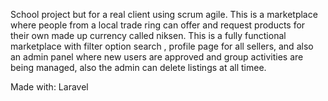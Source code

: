 School project but for a real client using scrum agile. 
This is a marketplace where people from a local trade ring can offer and request products for their own made up currency called niksen.
This is a fully functional marketplace with filter option search , profile page for all sellers, and also an admin panel where new users are approved and group activities are being managed, also the admin can delete listings at all timee.

Made with: Laravel
